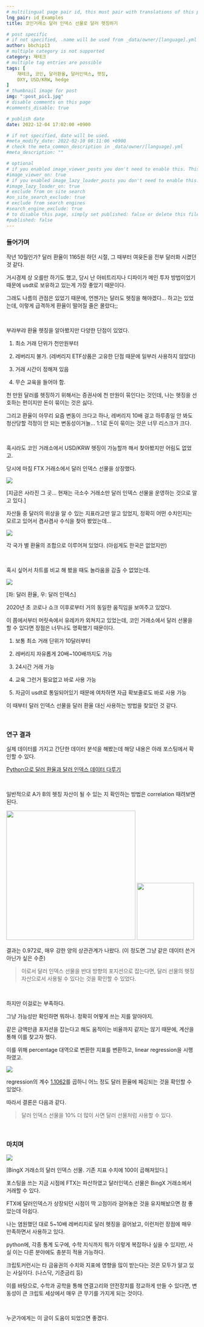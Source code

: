 ```yaml
---
# multilingual page pair id, this must pair with translations of this page. (This name must be unique)
lng_pair: id_Examples
title: 코인거래소 달러 인덱스 선물로 달러 헷징하기 

# post specific
# if not specified, .name will be used from _data/owner/[language].yml
author: bbchip13
# multiple category is not supported
category: 재테크
# multiple tag entries are possible
tags: [
    재테크, 코인, 달러환율, 달러인덱스, 헷징, 
    DXY, USD/KRW, hedge
]
# thumbnail image for post
img: ":post_pic1.jpg"
# disable comments on this page
#comments_disable: true

# publish date
date: 2022-12-04 17:02:00 +0900

# if not specified, date will be used.
#meta_modify_date: 2022-02-10 08:11:06 +0900
# check the meta_common_description in _data/owner/[language].yml
#meta_description: ""

# optional
# if you enabled image_viewer_posts you don't need to enable this. This is only if image_viewer_posts = false
#image_viewer_on: true
# if you enabled image_lazy_loader_posts you don't need to enable this. This is only if image_lazy_loader_posts = false
#image_lazy_loader_on: true
# exclude from on site search
#on_site_search_exclude: true
# exclude from search engines
#search_engine_exclude: true
# to disable this page, simply set published: false or delete this file
#published: false
---
```


### 들어가며

작년 10월인가? 달러 환율이 1165원 하던 시절, 그 때부터 여윳돈을 전부 달러화 시켰던 것 같다. 

거시경제 상 오를만 하기도 했고, 당시 난 아비트리지나 디파이가 메인 투자 방법이었기 때문에 usdt로 보유하고 있는게 가장 좋았기 때문이다.

그래도 나름의 관점은 있었기 때문에, 언젠가는 달러도 헷징을 해야겠다... 하고는 있었는데, 이렇게 급격하게 환율이 떨어질 줄은 몰랐다;;

<br>

부랴부랴 환율 헷징을 알아봤지만 다양한 단점이 있었다.

1. 최소 거래 단위가 천만원부터

2. 레버리지 불가. (레버리지 ETF상품은 고유한 단점 때문에 일부러 사용하지 않았다)

3. 거래 시간이 정해져 있음

4. 무슨 교육을 들어야 함.

천 만원 달러를 헷징하기 위해서는 증권사에 천 만원이 묶인다는 것인데, 나는 헷징을 선호하는 편이지만 돈이 묶이는 것은 싫다.

그리고 환율이 아무리 요즘 변동이 크다고 하나, 레버리지 10배 걸고 하루종일 안 봐도 청산당할 걱정이 안 되는 변동성이거늘... 1:1로 돈이 묶이는 것은 너무 리스크가 크다.

<br>

혹시라도 코인 거래소에서 USD/KRW 헷징이 가능할까 해서 찾아봤지만 어림도 없었고.

당시에 마침 FTX 거래소에서 달러 인덱스 선물을 상장했다.

![](../assets/img/posts/2022-12-04-use_dxy_instead_of_usdkrw/2022-12-04-22-35-54-image.png)

[지금은 사라진 그 곳... 현재는 극소수 거래소만 달러 인덱스 선물을 운영하는 것으로 알고 있다.]

자산들 중 달러의 위상을 알 수 있는 지표라고만 알고 있었지, 정확히 어떤 수치인지는 모르고 있어서 겸사겸사 수식을 찾아 봤었는데...

![](../assets/img/posts/2022-12-04-use_dxy_instead_of_usdkrw/2022-12-04-22-40-39-image.png)

각 국가 별 환율의 조합으로 이루어져 있었다. (아쉽게도 한국은 없었지만)

<br>

혹시 싶어서 차트를 비교 해 봤을 때도 놀라움을 감출 수 없었는데.

![](../assets/img/posts/2022-12-04-use_dxy_instead_of_usdkrw/2022-12-04-22-46-22-image.png)

[좌: 달러 환율, 우: 달러 인덱스]

2020년 초 코로나 쇼크 이후로부터 거의 동일한 움직임을 보여주고 있었다.

이 쯤에서부터 머릿속에서 유레카카 외쳐지고 있었는데, 코인 거래소에서 달러 선물을 할 수 있다면 장점은 너무나도 명확했기 때문이다.

1. 보통 최소 거래 단위가 10달러부터

2. 레버리지 자유롭게 20배~100배까지도 가능

3. 24시간 거래 가능

4. 교육 그런거 필요없고 바로 사용 가능

5. 자금이 usdt로 통일되어있기 때문에 여차하면 자급 확보줄로도 바로 사용 가능

이 때부터 달러 인덱스 선물을 달러 환율 대신 사용하는 방법을 찾았던 것 같다.

<br>

### 연구 결과

실제 데이터를 가지고 간단한 데이터 분석을 해봤는데 해당 내용은 아래 포스팅에서 확인할 수 있다.

[Python으로 달러 환율과 달러 인덱스 데이터 다루기](https://bbchip0103.github.io/posts/2022-12-02-usdkrw_dxy_coding)

<br>

일반적으로 A가 B의 헷징 자산이 될 수 있는 지 확인하는 방법은 correlation 때려보면 된다.

<img title="" src="../assets/img/posts/2022-12-04-use_dxy_instead_of_usdkrw/2022-12-05-01-58-47-image.png" alt="" width="340">  <img title="" src="../assets/img/posts/2022-12-02-usdkrw_dxy_coding/2022-12-02-22-09-53-image.png" alt="" width="150">

결과는 0.972로, 매우 강한 양의 상관관계가 나왔다. (이 정도면 그냥 같은 데이터 쓴거 아닌가 싶은 수준)

> 이로서 달러 인덱스 선물을 반대 방향의 포지션으로 잡는다면, 달러 선물의 헷징자산으로서 사용될 수 있다는 것을 확인할 수 있었다. 

<br>

하지만 이걸로는 부족하다.

그냥 가능성만 확인하면 뭐하나. 정확히 어떻게 쓰는 지를 알아야지.

같은 금액만큼 포지션을 잡는다고 해도 움직이는 비율까지 같지는 않기 때문에, 계산을 통해 이를 찾고자 했다.

이를 위해 percentage 대역으로 변환한 지표를 변환하고, linear regression을 시행하였고.

![](../assets/img/posts/2022-12-02-usdkrw_dxy_coding/2022-12-03-04-02-47-image.png)

regression의 계수 <u>1.1062</u>를 곱하니 어느 정도 달러 환율에 페깅되는 것을 확인할 수 있었다.

따라서 결론은 다음과 같다.

> 달러 인덱스 선물을 10% 더 많이 사면 달러 선물처럼 사용할 수 있다.

<br>

### 마치며

![](../assets/img/posts/2022-12-04-use_dxy_instead_of_usdkrw/2022-12-05-02-55-40-image.png)

[BingX 거래소의 달러 인덱스 선물. 기존 지표 수치에 100이 곱해져있다.]

포스팅을 쓰는 지금 시점에 FTX는 파산하였고 달러인덱스 선물은 BingX 거래소에서 거래할 수 있다.

FTX에 달러인덱스가 상장되던 시점이 딱 고점이라 걸어놓은 것을 유지해놨으면 참 좋았는데 아쉽다.

나는 염원했던 대로 5~10배 레버리지로 달러 헷징을 걸어놨고, 이런저런 장점에 매우 만족하면서 사용하고 있다.

python에, 각종 통계 도구에, 수학 지식까지 뭐가 이렇게 복잡하나 싶을 수 있지만, 사실 이는 다른 분야에도 충분히 적용 가능하다.

크립토커런시는 타 금융권의 수치와 지표에 영향을 많이 받는다는 것은 모두가 알고 있는 사실이다. (나스닥, 기준금리 등)

이를 바탕으로, 수학과 공학을 통해 연결고리와 안전장치를 정교하게 만들 수 있다면, 변동성이 큰 크립토 세상에서 매우 큰 무기를 가지게 되는 것이다.

<br>

누군가에게는 이 글이 도움이 되었으면 좋겠다.